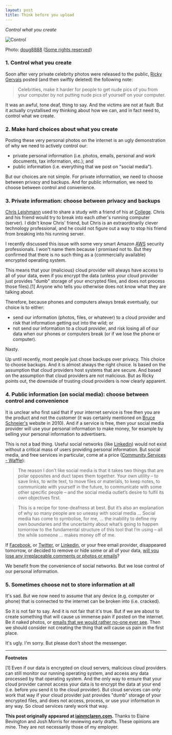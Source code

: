 ```yaml
---
layout: post
title: Think before you upload
---
```


*Control what you create*

![Control](http://iainmclaren.com/public/images/2014-09-04-control.jpg "Control")

Photo: [doug8888](https://www.flickr.com/photos/doug88888/) ([Some rights reserved](https://creativecommons.org/licenses/by-sa/2.0/))

### 1.  Control what you create

Soon after very private celebrity photos were released to the public, [Ricky Gervais](https://twitter.com/rickygervais) posted (and then swiftly deleted) the following note:

> Celebrities, make it harder for people to get nude pics of you from your computer by not putting nude pics of yourself on your computer.

It was an awful, tone deaf, thing to say.  And the victims are not at fault.  But it actually crystallised my thinking about how we can, and in fact need to, control what we create.  

### 2.  Make hard choices about what you create

Posting these very personal photos on the internet is an ugly demonstration of why we need to actively control our:

- private personal information (i.e. photos, emails, personal and work documents, tax information, etc.); and
- public information (i.e. everything that we post on "social media").

But our choices are not simple.  For private information, we need to choose between privacy and backups.  And for public information, we need to choose between control and convenience.

### 3.  Private information: choose between privacy and backups

[Chris Leishmann](www.linkedin.com/in/chrisleishman) used to share a study with a friend of his at [College](http://www.ormond.unimelb.edu.au).  Chris and his friend would try to break into each other's running computer (server).  I didn't know Chris' friend, but Chris is an extraordinarily clever technology professional, and he could not figure out a way to stop his friend from breaking into his running server.    

I recently discussed this issue with some very smart Amazon [AWS](http://aws.amazon.com) security professionals.  I won't name them because I promised not to.  But they confirmed that there is no such thing as a (commercially available) encrypted operating system.  

This means that your (malicious) cloud provider will always have access to all of your data, even if you encrypt the data (unless your cloud provider just provides "dumb" storage of your encrypted files, and does not process those files).[1]  Anyone who tells you otherwise does not know what they are talking about.

Therefore, because phones and computers always break eventually, our choice is to either:

- send our information (photos, files, or whatever) to a cloud provider and risk that information getting out into the wild; or 
- not send our information to a cloud provider, and risk losing all of our data when our phones or computers break (or if we lose the phone or computer).

Nasty.

Up until recently, most people just chose backups over privacy.  This choice to choose backups.  And it is almost always the right choice.  Is based on the assumption that cloud providers host systems that are secure.  And based on the assumption that cloud providers are not malicious.  But as Ricky points out, the downside of trusting cloud providers is now clearly apparent.

### 4.  Public information (on social media): choose between control and convenience

It is unclear who first said that if your internet service is free then you are the product and not the customer (it was certainly mentioned on [Bruce Schneier's](https://www.schneier.com) website in 2010).  And if a service is free, then your social media provider will use your personal information to make money, for example by selling your personal information to advertisers.

This is not a bad thing.  Useful social networks (like [Linkedin](http://linkedin.com)) would not exist without a critical mass of users providing personal information.  But social media, and free services in particular, come at a price ([Community Services - Waffle](http://waffle.wootest.net/2014/08/24/community-services/)):

>The reason I don’t like social media is that it takes two things that are polar opposites and duct tapes them together. Your own utility – to save links, to write text, to move files or materials, to keep notes, to communicate with yourself in the future, to communicate with some other specific people – and the social media outlet’s desire to fulfil its own objectives first.

>This is a recipe for tone-deafness at best. But it’s also an explanation of why so many people are so uneasy with social media ... Social media has come to symbolise, for me, ... the inability to define my own boundaries and the uncertainty about what’s going to happen tomorrow to the fundamental structure of this tool that I’m using – all the while someone ... makes money off of me.

If [Facebook](http://facebook.com), or [Twitter](http://twitter.com), or [Linkedin](http://linkedin.com), or your free email provider, disappeared tomorrow, or decided to remove or hide some or all of your data, [will you lose any irreplaceable comments or photos or emails](http://iainmclaren.com/2014/08/05/cloud2/)?  

We benefit from the convenience of social networks.  But we lose control of our personal information.

### 5. Sometimes choose not to store information at all

It's sad. But we now need to assume that any device (e.g. computer or phone) that is connected to the internet can be broken into (i.e. cracked).

So it is not fair to say. And it is not fair that it's true. But if we are about to create something that will cause us immense pain if posted on the internet.  Be it naked photos, or [emails that we would rather no-one ever see](http://en.wikipedia.org/wiki/Petraeus_scandal).  Then we should consider not creating the thing that will cause us pain in the first place.

It's ugly.  I'm sorry.  But please don't shoot the messenger.

---

**Footnotes**

[1] Even if our data is encrypted on cloud servers, malicious cloud providers can still monitor our running operating system, and access any data processed by that operating system. And the only way to ensure that your cloud provider cannot access your data is to encrypt the data at your end (i.e. before you send it to the cloud provider). But cloud services can only work that way if your cloud provider just provides "dumb" storage of your encrypted files, and does not access, process, or use your information in any way.  So cloud services rarely work that way. 

**This post originally appeared at [iainmclaren.com](http://iainmclaren.com).** Thanks to Elaine Bevington and Josh Morris for reviewing early drafts.  These opinions are mine.  They are not necessarily those of my employer.

